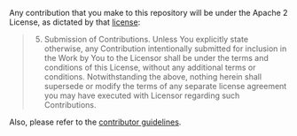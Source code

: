 Any contribution that you make to this repository will
be under the Apache 2 License, as dictated by that
[license](http://www.apache.org/licenses/LICENSE-2.0.html):

> 5. Submission of Contributions. Unless You explicitly state otherwise,
>    any Contribution intentionally submitted for inclusion in the Work
>    by You to the Licensor shall be under the terms and conditions of
>    this License, without any additional terms or conditions.
>    Notwithstanding the above, nothing herein shall supersede or modify
>    the terms of any separate license agreement you may have executed
>    with Licensor regarding such Contributions.

Also, please refer to the [contributor guidelines](docs/developer_guide/HowToContribute.md).
